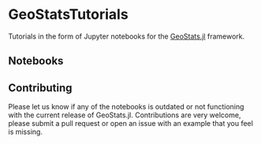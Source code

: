 # GeoStatsTutorials

Tutorials in the form of Jupyter notebooks for the [GeoStats.jl](https://github.com/juliohm/GeoStats.jl) framework.

## Notebooks

## Contributing

Please let us know if any of the notebooks is outdated or not functioning with the current release of GeoStats.jl. Contributions are very welcome, please submit a pull request or open an issue with an example that you feel is missing.
